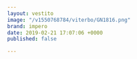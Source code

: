 ```yaml
---
layout: vestito
image: "/v1550768784/viterbo/GN1816.png"
brand: impero
date: 2019-02-21 17:07:06 +0000
published: false

---
```


